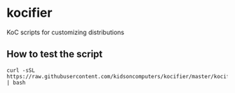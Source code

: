 # kocifier
KoC scripts for customizing distributions

## How to test the script

```
curl -sSL https://raw.githubusercontent.com/kidsoncomputers/kocifier/master/kocify.sh | bash 
```
